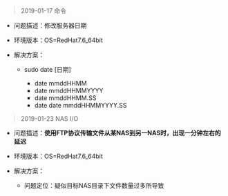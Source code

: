 > 2019-01-17
> 命令
+ 问题描述：修改服务器日期
+ 环境版本：OS=RedHat7.6_64bit
+ 解决方案：

  + sudo date [日期] 
  
    + date mmddHHMM
    + date mmddHHMMYYYY
    + date mmddHHMM.SS
    + date date mmddHHMMYYYY.SS

> 2019-01-23
> NAS I/O

+ 问题描述：**使用FTP协议传输文件从某NAS到另一NAS时，出现一分钟左右的延迟**
+ 环境版本：OS=RedHat7.6_64bit
+ 解决方案：

  + 问题定位：疑似目标NAS目录下文件数量过多所导致

